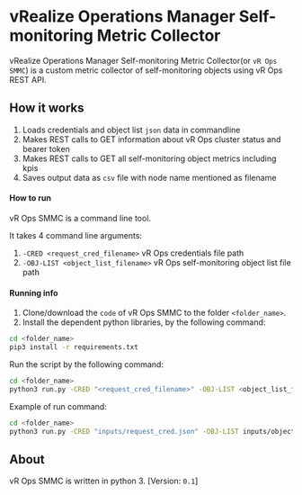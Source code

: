 # vRealize Operations Manager Self-monitoring Metric Collector


vRealize Operations Manager Self-monitoring Metric Collector(or `vR Ops SMMC`) is a 
custom metric collector of self-monitoring objects using vR Ops REST API.

## How it works

1. Loads credentials and object list `json` data in commandline
2. Makes REST calls to GET information about vR Ops cluster status and bearer token
3. Makes REST calls to GET all self-monitoring object metrics including kpis
4. Saves output data as `csv` file with node name mentioned as filename



#### How to run
vR Ops SMMC is a command line tool.

It takes 4 command line arguments: 
1. `-CRED <request_cred_filename>` vR Ops credentials file path
2. `-OBJ-LIST <object_list_filename>` vR Ops self-monitoring object list file path

#### Running info

1. Clone/download the `code` of vR Ops SMMC to the folder `<folder_name>`. 
2. Install the dependent python libraries, by the following command:

```bash
cd <folder_name>
pip3 install -r requirements.txt
```

Run the script by the following command: 

```bash
cd <folder_name>
python3 run.py -CRED "<request_cred_filename>" -OBJ-LIST <object_list_filename>
```

Example of run command: 

```bash
cd <folder_name>
python3 run.py -CRED "inputs/request_cred.json" -OBJ-LIST inputs/object_list.json
```

## About
vR Ops SMMC is written in python 3. [Version: `0.1`]

